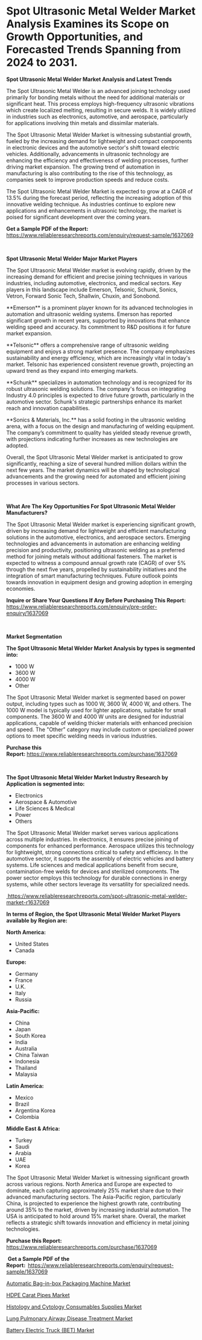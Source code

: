 <p><h1>Spot Ultrasonic Metal Welder Market Analysis Examines its Scope on Growth Opportunities, and Forecasted Trends Spanning from 2024 to 2031.</h1></p><p><strong>Spot Ultrasonic Metal Welder Market Analysis and Latest Trends</strong></p>
<p><p>The Spot Ultrasonic Metal Welder is an advanced joining technology used primarily for bonding metals without the need for additional materials or significant heat. This process employs high-frequency ultrasonic vibrations which create localized melting, resulting in secure welds. It is widely utilized in industries such as electronics, automotive, and aerospace, particularly for applications involving thin metals and dissimilar materials.</p><p>The Spot Ultrasonic Metal Welder Market is witnessing substantial growth, fueled by the increasing demand for lightweight and compact components in electronic devices and the automotive sector's shift toward electric vehicles. Additionally, advancements in ultrasonic technology are enhancing the efficiency and effectiveness of welding processes, further driving market expansion. The growing trend of automation in manufacturing is also contributing to the rise of this technology, as companies seek to improve production speeds and reduce costs.</p><p>The Spot Ultrasonic Metal Welder Market is expected to grow at a CAGR of 13.5% during the forecast period, reflecting the increasing adoption of this innovative welding technique. As industries continue to explore new applications and enhancements in ultrasonic technology, the market is poised for significant development over the coming years.</p></p>
<p><strong>Get a Sample PDF of the Report:&nbsp;</strong> <a href="https://www.reliableresearchreports.com/enquiry/request-sample/1637069?utm_campaign=31&utm_medium=2&utm_source=Github&utm_content=ia&utm_term=07122024&utm_id=spot-ultrasonic-metal-welder">https://www.reliableresearchreports.com/enquiry/request-sample/1637069</a></p>
<p>&nbsp;</p>
<p><strong>Spot Ultrasonic Metal Welder Major Market Players</strong></p>
<p><p>The Spot Ultrasonic Metal Welder market is evolving rapidly, driven by the increasing demand for efficient and precise joining techniques in various industries, including automotive, electronics, and medical sectors. Key players in this landscape include Emerson, Telsonic, Schunk, Sonics, Vetron, Forward Sonic Tech, Shallwin, Chuxin, and Sonobond.</p><p>**Emerson** is a prominent player known for its advanced technologies in automation and ultrasonic welding systems. Emerson has reported significant growth in recent years, supported by innovations that enhance welding speed and accuracy. Its commitment to R&D positions it for future market expansion.</p><p>**Telsonic** offers a comprehensive range of ultrasonic welding equipment and enjoys a strong market presence. The company emphasizes sustainability and energy efficiency, which are increasingly vital in today's market. Telsonic has experienced consistent revenue growth, projecting an upward trend as they expand into emerging markets.</p><p>**Schunk** specializes in automation technology and is recognized for its robust ultrasonic welding solutions. The company's focus on integrating Industry 4.0 principles is expected to drive future growth, particularly in the automotive sector. Schunk's strategic partnerships enhance its market reach and innovation capabilities.</p><p>**Sonics & Materials, Inc.** has a solid footing in the ultrasonic welding arena, with a focus on the design and manufacturing of welding equipment. The company’s commitment to quality has yielded steady revenue growth, with projections indicating further increases as new technologies are adopted.</p><p>Overall, the Spot Ultrasonic Metal Welder market is anticipated to grow significantly, reaching a size of several hundred million dollars within the next few years. The market dynamics will be shaped by technological advancements and the growing need for automated and efficient joining processes in various sectors.</p></p>
<p>&nbsp;</p>
<p><strong>What Are The Key Opportunities For Spot Ultrasonic Metal Welder Manufacturers?</strong></p>
<p><p>The Spot Ultrasonic Metal Welder market is experiencing significant growth, driven by increasing demand for lightweight and efficient manufacturing solutions in the automotive, electronics, and aerospace sectors. Emerging technologies and advancements in automation are enhancing welding precision and productivity, positioning ultrasonic welding as a preferred method for joining metals without additional fasteners. The market is expected to witness a compound annual growth rate (CAGR) of over 5% through the next five years, propelled by sustainability initiatives and the integration of smart manufacturing techniques. Future outlook points towards innovation in equipment design and growing adoption in emerging economies.</p></p>
<p><strong>Inquire or Share Your Questions If Any Before Purchasing This Report:</strong> <a href="https://www.reliableresearchreports.com/enquiry/pre-order-enquiry/1637069?utm_campaign=31&utm_medium=2&utm_source=Github&utm_content=ia&utm_term=07122024&utm_id=spot-ultrasonic-metal-welder">https://www.reliableresearchreports.com/enquiry/pre-order-enquiry/1637069</a></p>
<p>&nbsp;</p>
<p><strong>Market Segmentation</strong></p>
<p><strong>The Spot Ultrasonic Metal Welder Market Analysis by types is segmented into:</strong></p>
<p><ul><li>1000 W</li><li>3600 W</li><li>4000 W</li><li>Other</li></ul></p>
<p><p>The Spot Ultrasonic Metal Welder market is segmented based on power output, including types such as 1000 W, 3600 W, 4000 W, and others. The 1000 W model is typically used for lighter applications, suitable for small components. The 3600 W and 4000 W units are designed for industrial applications, capable of welding thicker materials with enhanced precision and speed. The "Other" category may include custom or specialized power options to meet specific welding needs in various industries.</p></p>
<p><strong>Purchase this Report:&nbsp;</strong><a href="https://www.reliableresearchreports.com/purchase/1637069?utm_campaign=31&utm_medium=2&utm_source=Github&utm_content=ia&utm_term=07122024&utm_id=spot-ultrasonic-metal-welder">https://www.reliableresearchreports.com/purchase/1637069</a></p>
<p>&nbsp;</p>
<p><strong>The Spot Ultrasonic Metal Welder Market Industry Research by Application is segmented into:</strong></p>
<p><ul><li>Electronics</li><li>Aerospace & Automotive</li><li>Life Sciences & Medical</li><li>Power</li><li>Others</li></ul></p>
<p><p>The Spot Ultrasonic Metal Welder market serves various applications across multiple industries. In electronics, it ensures precise joining of components for enhanced performance. Aerospace utilizes this technology for lightweight, strong connections critical to safety and efficiency. In the automotive sector, it supports the assembly of electric vehicles and battery systems. Life sciences and medical applications benefit from secure, contamination-free welds for devices and sterilized components. The power sector employs this technology for durable connections in energy systems, while other sectors leverage its versatility for specialized needs.</p></p>
<p><a href="https://www.reliableresearchreports.com/spot-ultrasonic-metal-welder-market-r1637069?utm_campaign=31&utm_medium=2&utm_source=Github&utm_content=ia&utm_term=07122024&utm_id=spot-ultrasonic-metal-welder">&nbsp;https://www.reliableresearchreports.com/spot-ultrasonic-metal-welder-market-r1637069</a></p>
<p><strong>In terms of Region, the Spot Ultrasonic Metal Welder Market Players available by Region are:</strong></p>
<p>
    <p> <strong> North America: </strong>
        <ul>
            <li>United States</li>
            <li>Canada</li>
        </ul>
        </p> 
    <p> <strong> Europe: </strong>
        <ul>
            <li>Germany</li>
            <li>France</li>
            <li>U.K.</li>
            <li>Italy</li>
            <li>Russia</li>
        </ul>
        </p> 
    <p> <strong> Asia-Pacific: </strong>
        <ul>
            <li>China</li>
            <li>Japan</li>
            <li>South Korea</li>
            <li>India</li>
            <li>Australia</li>
            <li>China Taiwan</li>
            <li>Indonesia</li>
            <li>Thailand</li>
            <li>Malaysia</li>
        </ul>
        </p> 
    <p> <strong> Latin America: </strong>
        <ul>
            <li>Mexico</li>
            <li>Brazil</li>
            <li>Argentina Korea</li>
            <li>Colombia</li>
        </ul>
        </p> 
    <p> <strong> Middle East & Africa: </strong>
        <ul>
            <li>Turkey</li>
            <li>Saudi</li>
            <li>Arabia</li>
            <li>UAE</li>
            <li>Korea</li>
        </ul>
    </p>
    </p>
<p><p>The Spot Ultrasonic Metal Welder Market is witnessing significant growth across various regions. North America and Europe are expected to dominate, each capturing approximately 25% market share due to their advanced manufacturing sectors. The Asia-Pacific region, particularly China, is projected to experience the highest growth rate, contributing around 35% to the market, driven by increasing industrial automation. The USA is anticipated to hold around 15% market share. Overall, the market reflects a strategic shift towards innovation and efficiency in metal joining technologies.</p></p>
<p><strong>Purchase this Report: </strong><a href="https://www.reliableresearchreports.com/purchase/1637069?utm_campaign=31&utm_medium=2&utm_source=Github&utm_content=ia&utm_term=07122024&utm_id=spot-ultrasonic-metal-welder">https://www.reliableresearchreports.com/purchase/1637069</a></p>
<p>&nbsp;<strong>Get a Sample PDF of the Report:&nbsp;&nbsp;</strong><a href="https://www.reliableresearchreports.com/enquiry/request-sample/1637069?utm_campaign=31&utm_medium=2&utm_source=Github&utm_content=ia&utm_term=07122024&utm_id=spot-ultrasonic-metal-welder">https://www.reliableresearchreports.com/enquiry/request-sample/1637069</a></p>
<p><strong></strong></p>
<p><p><a href="https://github.com/BellAuer/Market-Research-Report-List-1/blob/main/automatic-bag-in-box-packaging-machine-market.md?utm_campaign=31&utm_medium=2&utm_source=Github&utm_content=ia&utm_term=07122024&utm_id=spot-ultrasonic-metal-welder">Automatic Bag-in-box Packaging Machine Market</a></p><p><a href="https://issuu.com/reportprime-2/docs/hdpe-carat-pipes-market-size-2030.pptx?utm_campaign=31&utm_medium=2&utm_source=Github&utm_content=ia&utm_term=07122024&utm_id=spot-ultrasonic-metal-welder">HDPE Carat Pipes Market</a></p><p><a href="https://www.linkedin.com/pulse/compreh-proposis-fbaif?utm_campaign=31&utm_medium=2&utm_source=Github&utm_content=ia&utm_term=07122024&utm_id=spot-ultrasonic-metal-welder">Histology and Cytology Consumables Supplies Market</a></p><p><a href="https://www.linkedin.com/pulse/estimating-size-lung-pulmonary-airway-disease-treatment-market-ml3ac?utm_campaign=31&utm_medium=2&utm_source=Github&utm_content=ia&utm_term=07122024&utm_id=spot-ultrasonic-metal-welder">Lung Pulmonary Airway Disease Treatment Market</a></p><p><a href="https://github.com/SamiaChowdhury801/Market-Research-Report-List-1/blob/main/battery-electric-truck-bet-market.md?utm_campaign=31&utm_medium=2&utm_source=Github&utm_content=ia&utm_term=07122024&utm_id=spot-ultrasonic-metal-welder">Battery Electric Truck (BET) Market</a></p></p>